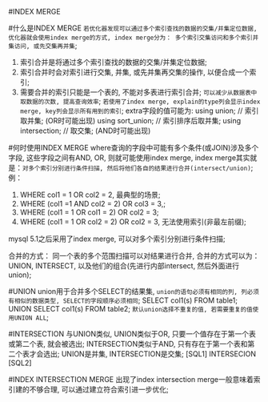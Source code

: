 #INDEX MERGE

#什么是INDEX MERGE
`若优化器发现可以通过多个索引查找的数据的交集/并集定位数据, 优化器就会使用index merge的方式, index merge分为： 多个索引交集访问和多个索引并集访问, 或先交集再并集`;
1. 索引合并是将通过多个索引查找的数据的交集/并集定位数据;
2. 索引合并时会对索引进行交集, 并集, 或先并集再交集的操作, 以便合成一个索引;
3. 需要合并的索引只能是一个表的, 不能对多表进行索引合并;
`可以减少从数据表中取数据的次数, 提高查询效率`;
`若使用了index merge, explain的type列会显示index merge, key列会显示所有用到的索引`;
extra字段的值可能为:
using union; // 索引取并集; (OR时可能出现)
using sort_union; // 索引排序后取并集; 
using intersection; // 取交集; (AND时可能出现)

#何时使用INDEX MERGE
where查询的字段中可能有多个条件(或JOIN)涉及多个字段, 这些字段之间有AND, OR, 则就可能使用index merge, index merge其实就是：`对多个索引分别进行条件扫描, 然后将他们各自的结果进行合并(intersect/union)`;
例：
1. WHERE col1 = 1 OR col2 = 2, 最典型的场景;
2. WHERE (col1 =1 AND col2 = 2) OR col3 = 3,;
3. WHERE (col1 = 1 OR col1 = 2) OR col2 = 3;
4. WHERE (col1 = 1 OR col2 = 2) OR col2 = 3, 无法使用索引(非最左前缀);

mysql 5.1之后采用了index merge, 可以对多个索引分别进行条件扫描; 

合并的方式：
同一个表的多个范围扫描可以对结果进行合并, 合并的方式可以为：UNION, INTERSECT, 以及他们的组合(先进行内部intersect, 然后外面进行union);

#UNION
union用于合并多个SELECT的结果集, `union的语句必须有相同的列, 列必须有相似的数据类型, SELECT的字段顺序必须相同`; 
SELECT col1(s) FROM table1;
UNION
SELECT col1(s) FROM table2;
`默认union选择不重复的值, 若需要重复的值使用UNION ALL`;

#INTERSECTION
与UNION类似, UNION类似于OR, 只要一个值存在于第一个表或第二个表, 就会被选出; INTERSECTION类似于AND, 只有存在于第一个表和第二个表才会选出;
UNION是并集, INTERSECTION是交集;
[SQL1]
INTERSECION
[SQL2]

#INDEX INTERSECTION MERGE
出现了index intersection merge一般意味着索引建的不够合理, 可以通过建立符合索引进一步优化;


